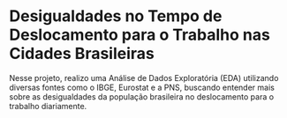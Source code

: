 # Desigualdades no Tempo de Deslocamento para o Trabalho nas Cidades Brasileiras

Nesse projeto, realizo uma Análise de Dados Exploratória (EDA) utilizando diversas fontes como o IBGE, Eurostat e a PNS, buscando entender mais sobre as desigualdades da população brasileira no deslocamento para o trabalho diariamente.
